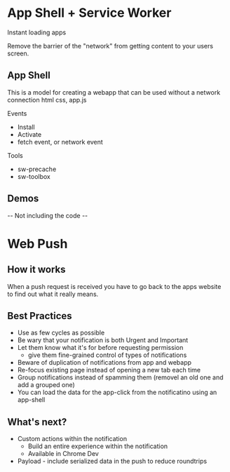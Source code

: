 # App Shell + Service Worker
Instant loading apps

Remove the barrier of the "network" from getting content to your users screen.

## App Shell
This is a model for creating a webapp that can be used without a network connection
 html css, app.js
 
Events
  * Install
  * Activate
  * fetch event, or network event
  
Tools
  * sw-precache
  * sw-toolbox
  
## Demos
-- Not including the code --


# Web Push

## How it works
When a push request is received you have to go back to the apps website to find out what it really means.


## Best Practices
 * Use as few cycles as possible
 * Be wary that your notification is both Urgent and Important
 * Let them know what it's for before requesting permission
    - give them fine-grained control of types of notifications
 * Beware of duplication of notifications from app and webapp
 * Re-focus existing page instead of opening a new tab each time
 * Group notifications instead of spamming them (removel an old one and add a grouped one)
 * You can load the data for the app-click from the notificatino using an app-shell
 
## What's next?

 * Custom actions within the notification
    - Build an entire experience within the notification
    - Available in Chrome Dev
 * Payload - include serialized data in the push to reduce roundtrips